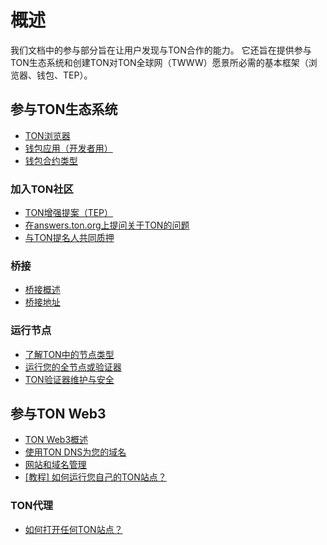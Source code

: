 # 概述

我们文档中的参与部分旨在让用户发现与TON合作的能力。
它还旨在提供参与TON生态系统和创建TON对TON全球网（TWWW）愿景所必需的基本框架（浏览器、钱包、TEP）。

## 参与TON生态系统

* [TON浏览器](/participate/explorers)
* [钱包应用（开发者用）](/participate/wallets/apps)
* [钱包合约类型](/participate/wallets/contracts)

### 加入TON社区

* [TON增强提案（TEP）](https://github.com/ton-blockchain/TEPs)
* [在answers.ton.org上提问关于TON的问题](https://answers.ton.org/)
* [与TON提名人共同质押](/participate/network-maintenance/nominators)

### 桥接

* [桥接概述](/participate/crosschain/overview)
* [桥接地址](/participate/crosschain/bridge-addresses)

### 运行节点

* [了解TON中的节点类型](/participate/nodes/node-types)
* [运行您的全节点或验证器](/participate/run-nodes/full-node)
* [TON验证器维护与安全](/participate/nodes/node-maintenance-and-security)

## 参与TON Web3

* [TON Web3概述](/participate/web3/overview)
* [使用TON DNS为您的域名](/participate/web3/dns)
* [网站和域名管理](/participate/web3/site-management)
* [\[教程\] 如何运行您自己的TON站点？](/develop/dapps/tutorials/how-to-run-ton-site)

### TON代理

* [如何打开任何TON站点？](/participate/web3/how-to-open-any-ton-site)
